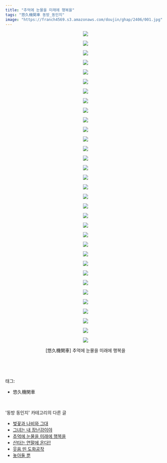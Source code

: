 ```yaml
---
title: "추억에 눈물을 미래에 행복을"
tags: "悠久機関車 동방_동인지"
image: "https://franch4569.s3.amazonaws.com/doujin/ghap/2406/001.jpg"
---
```

<div class="article">
<p style="text-align: center; clear: none; float: none;"><img src="{{ site.imgserver2 }}/ghap/2406/001.jpg"/></p>
<p style="text-align: center; clear: none; float: none;"><img src="{{ site.imgserver2 }}/ghap/2406/002.jpg"/></p>
<p style="text-align: center; clear: none; float: none;"><img src="{{ site.imgserver2 }}/ghap/2406/003.jpg"/></p>
<p style="text-align: center; clear: none; float: none;"><img src="{{ site.imgserver2 }}/ghap/2406/004.jpg"/></p>
<p style="text-align: center; clear: none; float: none;"><img src="{{ site.imgserver2 }}/ghap/2406/005.jpg"/></p>
<p style="text-align: center; clear: none; float: none;"><img src="{{ site.imgserver2 }}/ghap/2406/006.jpg"/></p>
<p style="text-align: center; clear: none; float: none;"><img src="{{ site.imgserver2 }}/ghap/2406/007.jpg"/></p>
<p style="text-align: center; clear: none; float: none;"><img src="{{ site.imgserver2 }}/ghap/2406/008.jpg"/></p>
<p style="text-align: center; clear: none; float: none;"><img src="{{ site.imgserver2 }}/ghap/2406/009.jpg"/></p>
<p style="text-align: center; clear: none; float: none;"><img src="{{ site.imgserver2 }}/ghap/2406/010.jpg"/></p>
<p style="text-align: center; clear: none; float: none;"><img src="{{ site.imgserver2 }}/ghap/2406/011.jpg"/></p>
<p style="text-align: center; clear: none; float: none;"><img src="{{ site.imgserver2 }}/ghap/2406/012.jpg"/></p>
<p style="text-align: center; clear: none; float: none;"><img src="{{ site.imgserver2 }}/ghap/2406/013.jpg"/></p>
<p style="text-align: center; clear: none; float: none;"><img src="{{ site.imgserver2 }}/ghap/2406/014.jpg"/></p>
<p style="text-align: center; clear: none; float: none;"><img src="{{ site.imgserver2 }}/ghap/2406/015.jpg"/></p>
<p style="text-align: center; clear: none; float: none;"><img src="{{ site.imgserver2 }}/ghap/2406/016.jpg"/></p>
<p style="text-align: center; clear: none; float: none;"><img src="{{ site.imgserver2 }}/ghap/2406/017.jpg"/></p>
<p style="text-align: center; clear: none; float: none;"><img src="{{ site.imgserver2 }}/ghap/2406/018.jpg"/></p>
<p style="text-align: center; clear: none; float: none;"><img src="{{ site.imgserver2 }}/ghap/2406/019.jpg"/></p>
<p style="text-align: center; clear: none; float: none;"><img src="{{ site.imgserver2 }}/ghap/2406/020.jpg"/></p>
<p style="text-align: center; clear: none; float: none;"><img src="{{ site.imgserver2 }}/ghap/2406/021.jpg"/></p>
<p style="text-align: center; clear: none; float: none;"><img src="{{ site.imgserver2 }}/ghap/2406/022.jpg"/></p>
<p style="text-align: center; clear: none; float: none;"><img src="{{ site.imgserver2 }}/ghap/2406/023.jpg"/></p>
<p style="text-align: center; clear: none; float: none;"><img src="{{ site.imgserver2 }}/ghap/2406/024.jpg"/></p>
<p style="text-align: center; clear: none; float: none;"><img src="{{ site.imgserver2 }}/ghap/2406/025.jpg"/></p>
<p style="text-align: center; clear: none; float: none;"><img src="{{ site.imgserver2 }}/ghap/2406/026.jpg"/></p>
<p style="text-align: center; clear: none; float: none;"><img src="{{ site.imgserver2 }}/ghap/2406/027.jpg"/></p>
<p style="text-align: center; clear: none; float: none;"><img src="{{ site.imgserver2 }}/ghap/2406/028.jpg"/></p>
<p style="text-align: center; clear: none; float: none;"><img src="{{ site.imgserver2 }}/ghap/2406/029.jpg"/></p>
<p style="text-align: center; clear: none; float: none;"><img src="{{ site.imgserver2 }}/ghap/2406/030.jpg"/></p>
<p style="text-align: center; clear: none; float: none;"><img src="{{ site.imgserver2 }}/ghap/2406/031.jpg"/></p>
<p style="text-align: center; clear: none; float: none;"><img src="{{ site.imgserver2 }}/ghap/2406/032.jpg"/></p>
<p style="text-align: center; clear: none; float: none;"><img src="{{ site.imgserver2 }}/ghap/2406/033.jpg"/></p>
<p style="text-align: center; clear: none; float: none;">[悠久機関車] 추억에 눈물을 미래에 행복을</p>
<p><br/></p>
</div><br/>
<div class="tagTrail">
<p>태그: </p>
<ul>
<li>悠久機関車</li>
</ul>
</div><br/>
<div class="another">
<p>'동방 동인지' 카테고리의 다른 글</p>
<ul>
<li><a href="/ghap_2408">벚꽃과 나비와 그대</a></li>
<li><a href="/ghap_2407">그녀는 내 장난감이야</a></li>
<li><a href="/ghap_2406">추억에 눈물을 미래에 행복을</a></li>
<li><a href="/ghap_2405">산타는 연말에 온다!!</a></li>
<li><a href="/ghap_2403">웃음 띤 도화공작</a></li>
<li><a href="/ghap_2402">놓아둘 뿐</a></li>
</ul>
</div><br/>
<div class="cb_module cb_fluid">
<div class="cb_wrt cb_profile">
</div><!-- commentList close -->
</div><br/>
